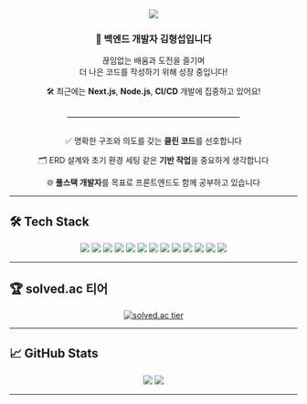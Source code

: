 <div align="center">
  <img src="https://capsule-render.vercel.app/api?type=waving&color=auto&height=300&section=header&text=반가워요%20!&fontSize=90" />

  <h3>👋 백엔드 개발자 <strong>김형섭</strong>입니다</h3>
  <p>끊임없는 배움과 도전을 즐기며<br>
  더 나은 코드를 작성하기 위해 성장 중입니다!</p>

  <p>🛠️ 최근에는 <strong>Next.js</strong>, <strong>Node.js</strong>, <strong>CI/CD</strong> 개발에 집중하고 있어요!</p>

  <hr style="width: 60%; border: 0; border-top: 1px solid #ccc; margin: 30px 0;" />

  <div align="center" style="max-width: 600px;">
    <p>✅ 명확한 구조와 의도를 갖는 <strong>클린 코드</strong>를 선호합니다</p>
    <p>🗂️ ERD 설계와 초기 환경 세팅 같은 <strong>기반 작업</strong>을 중요하게 생각합니다</p>
    <p>🌐 <strong>풀스택 개발자</strong>를 목표로 프론트엔드도 함께 공부하고 있습니다</p>
  </div>
</div>



---

## 🛠️ Tech Stack

<div align="center">
  <img src="https://img.shields.io/badge/Node.js-339933?style=for-the-badge&logo=node.js&logoColor=white"/>
  <img src="https://img.shields.io/badge/NestJS-E0234E?style=for-the-badge&logo=nestjs&logoColor=white"/>
  <img src="https://img.shields.io/badge/Next.js-000000?style=for-the-badge&logo=nextdotjs&logoColor=white"/>
  <img src="https://img.shields.io/badge/TypeScript-3178C6?style=for-the-badge&logo=typescript&logoColor=white"/>
  <img src="https://img.shields.io/badge/JavaScript-F7DF1E?style=for-the-badge&logo=javascript&logoColor=black"/>
  <img src="https://img.shields.io/badge/React-61DAFB?style=for-the-badge&logo=react&logoColor=black"/>
  <img src="https://img.shields.io/badge/Spring-6DB33F?style=for-the-badge&logo=spring&logoColor=white"/>
  <img src="https://img.shields.io/badge/Java-007396?style=for-the-badge&logo=java&logoColor=white"/>
  <img src="https://img.shields.io/badge/MySQL-4479A1?style=for-the-badge&logo=mysql&logoColor=white"/>
  <img src="https://img.shields.io/badge/Docker-2496ED?style=for-the-badge&logo=docker&logoColor=white"/>
  <img src="https://img.shields.io/badge/Elasticsearch-005571?style=for-the-badge&logo=elasticsearch&logoColor=white"/>
  <img src="https://img.shields.io/badge/AWS-232F3E?style=for-the-badge&logo=amazonaws&logoColor=white"/>
  <img src="https://img.shields.io/badge/GitHub Actions-2088FF?style=for-the-badge&logo=githubactions&logoColor=white"/>
</div>


---

## 🏆 solved.ac 티어

<div align="center">
  <a href="https://solved.ac/profile/hyeongseop" target="_blank">
    <img src="http://mazassumnida.wtf/api/generate_badge?boj=hyeongseop" alt="solved.ac tier" />
  </a>
</div>


---

## 📈 GitHub Stats

<div align="center">
  <img src="https://github-readme-stats.vercel.app/api?username=hyeongseopE&show_icons=true&theme=tokyonight" />
  <img src="https://github-readme-stats.vercel.app/api/top-langs/?username=hyeongseopE&layout=compact&theme=tokyonight" />
</div>


---


